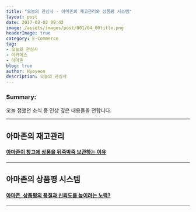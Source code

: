 ```yaml
---
title: "오늘의 관심사 - 아마존의 재고관리와 상품평 시스템"
layout: post
date: 2017-02-02 09:42
image: /assets/images/post/001/04_00title.png
headerImage: true
category: E-Commerce
tag:
- 오늘의 관심사
- 이커머스
- 아마존
blog: true
author: Hyeyeon
description: 오늘의 관심사
---
```


### Summary:

오늘 접했던 소식 중 인상 깊은 내용들을 전합니다.

---

## 아마존의 재고관리

#### [아마존이 창고에 상품을 뒤죽박죽 보관하는 이유](http://techneedle.com/archives/29063)



---

## 아마존의 상품평 시스템

#### [아마존, 상품평의 품질과 신뢰도를 높이려는 노력?](http://techneedle.com/archives/29019)



---

